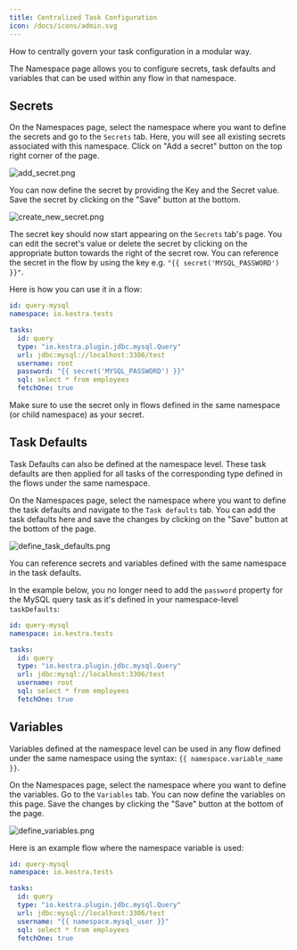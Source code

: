 ```yaml
---
title: Centralized Task Configuration 
icon: /docs/icons/admin.svg
---
```



How to centrally govern your task configuration in a modular way.

The Namespace page allows you to configure secrets, task defaults and variables that can be used within any flow in that namespace. 

## Secrets

On the Namespaces page, select the namespace where you want to define the secrets and go to the `Secrets` tab. Here, you will see all existing secrets associated with this namespace. Click on "Add a secret" button on the top right corner of the page.

![add_secret.png](/docs/enterprise/add_secret.png)

You can now define the secret by providing the Key and the Secret value. Save the secret by clicking on the "Save" button at the bottom.

![create_new_secret.png](/docs/enterprise/create_new_secret.png)

The secret key should now start appearing on the `Secrets` tab's page. You can edit the secret's value or delete the secret by clicking on the appropriate button towards the right of the secret row. You can reference the secret in the flow by using the key e.g. `"{{ secret('MYSQL_PASSWORD') }}"`.

Here is how you can use it in a flow:

```yaml
id: query-mysql
namespace: io.kestra.tests

tasks:
  id: query
  type: "io.kestra.plugin.jdbc.mysql.Query"
  url: jdbc:mysql://localhost:3306/test
  username: root
  password: "{{ secret('MYSQL_PASSWORD') }}"
  sql: select * from employees
  fetchOne: true
```

Make sure to use the secret only in flows defined in the same namespace (or child namespace) as your secret.

## Task Defaults

Task Defaults can also be defined at the namespace level. These task defaults are then applied for all tasks of the corresponding type defined in the flows under the same namespace.

On the Namespaces page, select the namespace where you want to define the task defaults and navigate to the `Task defaults` tab. You can add the task defaults here and save the changes by clicking on the "Save" button at the bottom of the page.

![define_task_defaults.png](/docs/enterprise/define_task_defaults.png)

You can reference secrets and variables defined with the same namespace in the task defaults.

In the example below, you no longer need to add the `password` property for the MySQL query task as it's defined in your namespace-level `taskDefaults`:

```yaml
id: query-mysql
namespace: io.kestra.tests

tasks:
  id: query
  type: "io.kestra.plugin.jdbc.mysql.Query"
  url: jdbc:mysql://localhost:3306/test
  username: root
  sql: select * from employees
  fetchOne: true
```


## Variables

Variables defined at the namespace level can be used in any flow defined under the same namespace using the syntax: `{{ namespace.variable_name }}`.

On the Namespaces page, select the namespace where you want to define the variables. Go to the `Variables` tab. You can now define the variables on this page. Save the changes by clicking the "Save" button at the bottom of the page.

![define_variables.png](/docs/enterprise/define_variables.png)

Here is an example flow where the namespace variable is used:

```yaml
id: query-mysql
namespace: io.kestra.tests

tasks:
  id: query
  type: "io.kestra.plugin.jdbc.mysql.Query"
  url: jdbc:mysql://localhost:3306/test
  username: "{{ namespace.mysql_user }}"
  sql: select * from employees
  fetchOne: true
```
